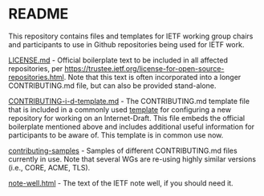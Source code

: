 # README

This repository contains files and templates for IETF working group chairs and participants to use in Github repositories being used for IETF work.

[LICENSE.md](https://github.com/ietf/repo-files/blob/master/LICENSE.md) - Official boilerplate text to be included in all affected repositories, per https://trustee.ietf.org/license-for-open-source-repositories.html. Note that this text is often incorporated into a longer CONTRIBUTING.md file, but can also be provided stand-alone.

[CONTRIBUTING-i-d-template.md](https://github.com/ietf/repo-files/blob/master/CONTRIBUTING-i-d-template.md) - The CONTRIBUTING.md template file that is included in a commonly used [template](https://github.com/martinthomson/i-d-template) for configuring a new repository for working on an Internet-Draft. This file embeds the official boilerplate mentioned above and includes additional useful information for participants to be aware of. This template is in common use now.

[contributing-samples](https://github.com/ietf/repo-files/tree/master/contributing-samples) - Samples of different CONTRIBUTING.md files currently in use. Note that several WGs are re-using highly similar versions (i.e., CORE, ACME, TLS).

[note-well.html]() - The text of the IETF note well, if you should need it.


